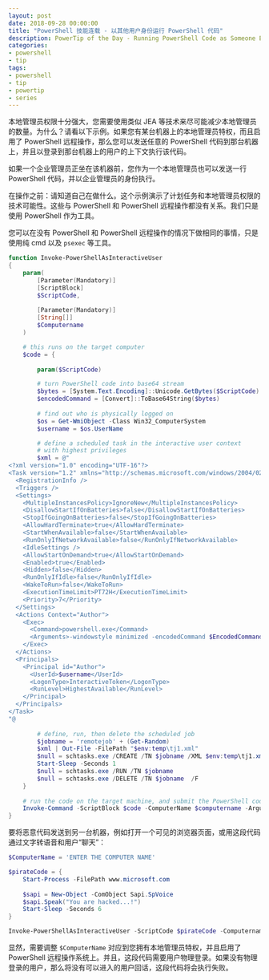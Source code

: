 ```yaml
---
layout: post
date: 2018-09-28 00:00:00
title: "PowerShell 技能连载 - 以其他用户身份运行 PowerShell 代码"
description: PowerTip of the Day - Running PowerShell Code as Someone Else
categories:
- powershell
- tip
tags:
- powershell
- tip
- powertip
- series
---
```

本地管理员权限十分强大，您需要使用类似 JEA 等技术来尽可能减少本地管理员的数量。为什么？请看以下示例。如果您有某台机器上的本地管理员特权，而且启用了 PowerShell 远程操作，那么您可以发送任意的 PowerShell 代码到那台机器上，并且以登录到那台机器上的用户的上下文执行该代码。

如果一个企业管理员正坐在该机器前，您作为一个本地管理员也可以发送一行 PowerShell 代码，并以企业管理员的身份执行。

在操作之前：请知道自己在做什么。这个示例演示了计划任务和本地管理员权限的技术可能性。这些与 PowerShell 和 PowerShell 远程操作都没有关系。我们只是使用 PowerShell 作为工具。

您可以在没有 PowerShell 和 PowerShell 远程操作的情况下做相同的事情，只是使用纯 cmd 以及 `psexec` 等工具。

```powershell
function Invoke-PowerShellAsInteractiveUser 
{
    param(
        [Parameter(Mandatory)]
        [ScriptBlock]
        $ScriptCode,
    
        [Parameter(Mandatory)]
        [String[]]
        $Computername
    )

    # this runs on the target computer
    $code = { 
      
        param($ScriptCode)

        # turn PowerShell code into base64 stream
        $bytes = [System.Text.Encoding]::Unicode.GetBytes($ScriptCode)
        $encodedCommand = [Convert]::ToBase64String($bytes)
        
        # find out who is physically logged on
        $os = Get-WmiObject -Class Win32_ComputerSystem
        $username = $os.UserName

        # define a scheduled task in the interactive user context
        # with highest privileges
        $xml = @"  
<?xml version="1.0" encoding="UTF-16"?>
<Task version="1.2" xmlns="http://schemas.microsoft.com/windows/2004/02/mit/task">
  <RegistrationInfo />
  <Triggers />
  <Settings>
    <MultipleInstancesPolicy>IgnoreNew</MultipleInstancesPolicy>
    <DisallowStartIfOnBatteries>false</DisallowStartIfOnBatteries>
    <StopIfGoingOnBatteries>false</StopIfGoingOnBatteries>
    <AllowHardTerminate>true</AllowHardTerminate>
    <StartWhenAvailable>false</StartWhenAvailable>
    <RunOnlyIfNetworkAvailable>false</RunOnlyIfNetworkAvailable>
    <IdleSettings />
    <AllowStartOnDemand>true</AllowStartOnDemand>
    <Enabled>true</Enabled>
    <Hidden>false</Hidden>
    <RunOnlyIfIdle>false</RunOnlyIfIdle>
    <WakeToRun>false</WakeToRun>
    <ExecutionTimeLimit>PT72H</ExecutionTimeLimit>
    <Priority>7</Priority>
  </Settings>
  <Actions Context="Author">
    <Exec>
      <Command>powershell.exe</Command>
      <Arguments>-windowstyle minimized -encodedCommand $EncodedCommand</Arguments>
    </Exec>
  </Actions>
  <Principals>
    <Principal id="Author">
      <UserId>$username</UserId>
      <LogonType>InteractiveToken</LogonType>
      <RunLevel>HighestAvailable</RunLevel>
    </Principal>
  </Principals>
</Task>
"@
      
        # define, run, then delete the scheduled job          
        $jobname = 'remotejob' + (Get-Random)
        $xml | Out-File -FilePath "$env:temp\tj1.xml"
        $null = schtasks.exe /CREATE /TN $jobname /XML $env:temp\tj1.xml 
        Start-Sleep -Seconds 1
        $null = schtasks.exe /RUN /TN $jobname 
        $null = schtasks.exe /DELETE /TN $jobname  /F 
    }
    
    # run the code on the target machine, and submit the PowerShell code to execute
    Invoke-Command -ScriptBlock $code -ComputerName $computername -ArgumentList $ScriptCode
}
```

要将恶意代码发送到另一台机器，例如打开一个可见的浏览器页面，或用这段代码通过文字转语音和用户“聊天”：

```powershell
$ComputerName = 'ENTER THE COMPUTER NAME'

$pirateCode = {
    Start-Process -FilePath www.microsoft.com
    
    $sapi = New-Object -ComObject Sapi.SpVoice
    $sapi.Speak("You are hacked...!")
    Start-Sleep -Seconds 6
}

Invoke-PowerShellAsInteractiveUser -ScriptCode $pirateCode -Computername $ComputerName
```

显然，需要调整 `$ComputerName` 对应到您拥有本地管理员特权，并且启用了 PowerShell 远程操作系统上。并且，这段代码需要用户物理登录。如果没有物理登录的用户，那么将没有可以进入的用户回话，这段代码将会执行失败。

<!--本文国际来源：[Running PowerShell Code as Someone Else](http://community.idera.com/powershell/powertips/b/tips/posts/running-powershell-code-as-someone-else)-->

